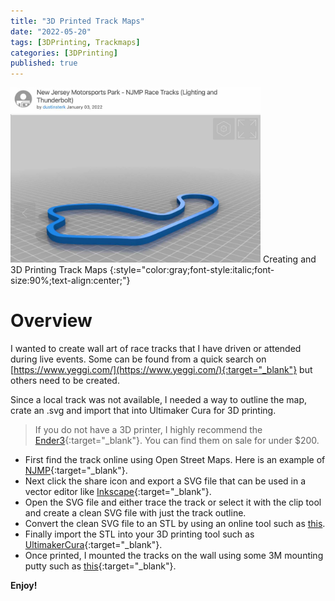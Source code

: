 ```yaml
---
title: "3D Printed Track Maps"
date: "2022-05-20"
tags: [3DPrinting, Trackmaps]
categories: [3DPrinting]
published: true
---
```

<img src="../images/njmp-trackmap.jpg" alt="" width="400"/>
Creating and 3D Printing Track Maps
{:style="color:gray;font-style:italic;font-size:90%;text-align:center;"}

# Overview

I wanted to create wall art of race tracks that I have driven or attended during live events.  Some can be found from a quick search on [https://www.yeggi.com/](https://www.yeggi.com/){:target="_blank"} but others need to be created.

Since a local track was not available, I needed a way to outline the map, crate an .svg and import that into Ultimaker Cura for 3D printing.

> If you do not have a 3D printer, I highly recommend the [Ender3](https://www.creality.com/products/ender-3-v2-3d-printer-csco){:target="_blank"}.  You can find them on sale for under $200.

- First find the track online using Open Street Maps.  Here is an example of [NJMP](https://www.openstreetmap.org/search?query=new%20jersey%20motorsports%20park#map=15/39.3601/-75.0639){:target="_blank"}.
- Next click the share icon and export a SVG file that can be used in a vector editor like [Inkscape](https://inkscape.org/release/inkscape-1.2/){:target="_blank"}.
- Open the SVG file and either trace the track or select it with the clip tool and create a clean SVG file with just the track outline.
- Convert the clean SVG file to an STL by using an online tool such as [this](https://svg2stl.com/).
- Finally import the STL into your 3D printing tool such as [UltimakerCura](https://ultimaker.com/software/ultimaker-cura){:target="_blank"}.
- Once printed, I mounted the tracks on the wall using some 3M mounting putty such as [this](https://www.amazon.com/860-Scotch-Removable-Adhesive-Putty/dp/B018HSRGVC){:target="_blank"}.

**Enjoy!**